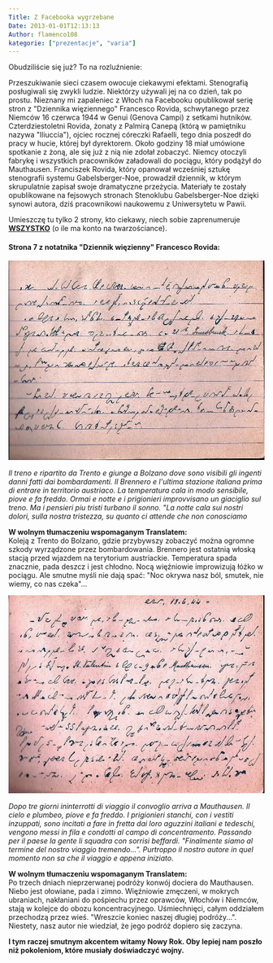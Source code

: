 ```yaml
---
Title: Z Facebooka wygrzebane
Date: 2013-01-01T12:13:13
Author: flamenco108
kategorie: ["prezentacje", "varia"]
---
```





Obudziliście się już? To na rozluźnienie:

Przeszukiwanie sieci czasem owocuje ciekawymi efektami. Stenografią 
posługiwali się zwykli ludzie. Niektórzy używali jej na co dzień, tak po 
prostu. Nieznany mi zapaleniec z Włoch na Facebooku opublikował serię 
stron z "Dziennika więziennego" Francesco Rovida, schwytanego przez 
Niemców 16 czerwca 1944 w Genui (Genova Campi) z setkami hutników. 
Czterdziestoletni Rovida, żonaty z Palmirą Canepą (którą w pamiętniku 
nazywa "Iliuccia"), ojciec rocznej córeczki Rafaelli, tego dnia poszedł 
do pracy w hucie, której był dyrektorem. Około godziny 18 miał umówione 
spotkanie z żoną, ale się już z nią nie zdołał zobaczyć. Niemcy otoczyli 
fabrykę i wszystkich pracowników załadowali do pociągu, który podążył do 
Mauthausen. Franciszek Rovida, który opanował wcześniej sztukę 
stenografii systemu Gabelsberger-Noe, prowadził dziennik, w 
którym skrupulatnie zapisał swoje dramatyczne przeżycia. Materiały te 
zostały opublikowane na fejsowych stronach Stenoklubu Gabelsberger-Noe 
dzięki synowi autora, dziś pracownikowi naukowemu z Uniwersytetu w 
Pawii. 


Umieszczę tu tylko 2 strony, kto ciekawy, niech sobie zaprenumeruje 
**[WSZYSTKO](https://www.facebook.com/pages/Stenoclub-Stenografia-Gabelsberger-Noe-shorthand/102172943241253)** (o ile ma konto na twarzościance). 

#### Strona 7 z notatnika "Dziennik więzienny" Francesco Rovida: 

 
![](297802_202424586549421_1556722730_n.jpg) 

*Il treno e ripartito da Trento e giunge a Bolzano dove sono visibili gli 
ingenti danni fatti dai bombardamenti. Il Brennero e l'ultima stazione 
italiana prima di entrare in territorio austriaco. La temperatura cala 
in modo sensibile, piove e fa freddo. Ormai e notte e i prigionieri 
improvvisano un giaciglio sul treno. Ma i pensieri piu tristi turbano il 
sonno. "La notte cala sui nostri dolori, sulla nostra tristezza, su 
quanto ci attende che non conosciamo*


**W wolnym tłumaczeniu wspomaganym Translatem:** \
Koleją z Trento do
Bolzano, gdzie przybywszy zobaczyć można ogromne szkody wyrządzone przez
bombardowania. Brennero jest ostatnią włoską stacją przed wjazdem na
terytorium austriackie. Temperatura spada znacznie, pada deszcz i jest
chłodno. Nocą więźniowie improwizują łóżko w pociągu. Ale smutne myśli
nie dają spać: "Noc okrywa nasz ból, smutek, nie wiemy, co nas czeka"...


![](546911_203195926472287_213727581_n.jpg)

*Dopo tre giorni ininterrotti di viaggio il convoglio arriva a Mauthausen. Il cielo e plumbeo, piove e fa freddo. I prigionieri stanchi, con i vestiti inzuppati, sono incitati a fare in fretta dai loro aguzzini italiani e tedeschi, vengono messi in fila e condotti al campo di concentramento. Passando per il paese la gente li squadra con sorrisi beffardi. "Finalmente siamo al termine del nostro viaggio tremendo...". Purtroppo il nostro autore in quel momento non sa che il viaggio e appena iniziato.*


**W wolnym tłumaczeniu wspomaganym Translatem:** \
Po trzech dniach
nieprzerwanej podróży konwój dociera do Mauthausen. Niebo jest ołowiane,
pada i zimno. Więźniowie zmęczeni, w mokrych ubraniach, nakłaniani do
pośpiechu przez oprawców, Włochów i Niemców, stają w kolejce do obozu
koncentracyjnego. Uśmiechnięci, całym oddziałem przechodzą przez wieś.
"Wreszcie koniec naszej długiej podróży...". Niestety, nasz autor nie
wiedział, że jego podróż dopiero się zaczyna.

**I tym raczej smutnym akcentem witamy Nowy Rok. Oby lepiej nam poszło niż
pokoleniom, które musiały doświadczyć wojny.**
